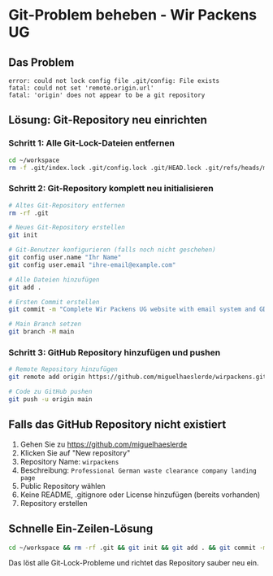 # Git-Problem beheben - Wir Packens UG

## Das Problem
```
error: could not lock config file .git/config: File exists
fatal: could not set 'remote.origin.url'
fatal: 'origin' does not appear to be a git repository
```

## Lösung: Git-Repository neu einrichten

### Schritt 1: Alle Git-Lock-Dateien entfernen
```bash
cd ~/workspace
rm -f .git/index.lock .git/config.lock .git/HEAD.lock .git/refs/heads/main.lock
```

### Schritt 2: Git-Repository komplett neu initialisieren
```bash
# Altes Git-Repository entfernen
rm -rf .git

# Neues Git-Repository erstellen
git init

# Git-Benutzer konfigurieren (falls noch nicht geschehen)
git config user.name "Ihr Name"
git config user.email "ihre-email@example.com"

# Alle Dateien hinzufügen
git add .

# Ersten Commit erstellen
git commit -m "Complete Wir Packens UG website with email system and GDPR compliance"

# Main Branch setzen
git branch -M main
```

### Schritt 3: GitHub Repository hinzufügen und pushen
```bash
# Remote Repository hinzufügen
git remote add origin https://github.com/miguelhaeslerde/wirpackens.git

# Code zu GitHub pushen
git push -u origin main
```

## Falls das GitHub Repository nicht existiert

1. Gehen Sie zu https://github.com/miguelhaeslerde
2. Klicken Sie auf "New repository" 
3. Repository Name: `wirpackens`
4. Beschreibung: `Professional German waste clearance company landing page`
5. Public Repository wählen
6. Keine README, .gitignore oder License hinzufügen (bereits vorhanden)
7. Repository erstellen

## Schnelle Ein-Zeilen-Lösung
```bash
cd ~/workspace && rm -rf .git && git init && git add . && git commit -m "Complete Wir Packens UG website" && git branch -M main && git remote add origin https://github.com/miguelhaeslerde/wirpackens.git && git push -u origin main
```

Das löst alle Git-Lock-Probleme und richtet das Repository sauber neu ein.